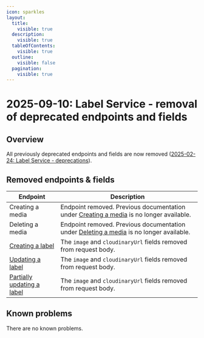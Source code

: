 ```yaml
---
icon: sparkles
layout:
  title:
    visible: true
  description:
    visible: true
  tableOfContents:
    visible: true
  outline:
    visible: false
  pagination:
    visible: true
---
```


# 2025-09-10: Label Service - removal of deprecated endpoints and fields

## Overview

All previously deprecated endpoints and fields are now removed ([2025-02-24: Label Service - deprecations](../2025/2025-02-24-label.md)).

## Removed endpoints & fields


| Endpoint                                                                          | Description                                                           |
|-----------------------------------------------------------------------------------|-----------------------------------------------------------------------|
| Creating a media | Endpoint removed. Previous documentation under [Creating a media](https://developer.emporix.io/api-references/api-guides/products-labels-and-brands/label-service/api-reference/media) is no longer available.                                                               |
| Deleting a media | Endpoint removed. Previous documentation under [Deleting a media](https://developer.emporix.io/api-references/api-guides/products-labels-and-brands/label-service/api-reference/media#delete-media-mediaid) is no longer available.                                                                |
| [Creating a label](https://developer.emporix.io/api-references/api-guides/products-labels-and-brands/label-service/api-reference/label#post-labels)            | The `image` and `cloudinaryUrl` fields removed from request body. |
| [Updating a label](https://developer.emporix.io/api-references/api-guides/products-labels-and-brands/label-service/api-reference/label#put-labels-labelid)              | The `image` and `cloudinaryUrl` fields removed from request body. |
| [Partially updating a label](https://developer.emporix.io/api-references/api-guides/products-labels-and-brands/label-service/api-reference/label#patch-labels-labelid)  | The `image` and `cloudinaryUrl` fields removed from request body. |


## Known problems

There are no known problems.

